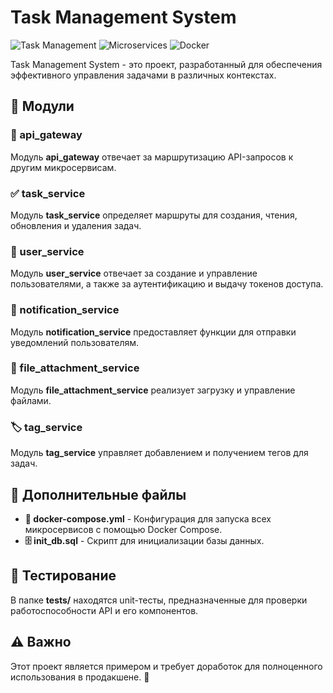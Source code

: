 # Task Management System

![Task Management](https://img.shields.io/badge/Task-Management-blue.svg) ![Microservices](https://img.shields.io/badge/Microservices-Architecture-green.svg) ![Docker](https://img.shields.io/badge/Docker-Compose-orange.svg)

Task Management System - это проект, разработанный для обеспечения эффективного управления задачами в различных контекстах.

## 📌 Модули

### 🚀 api_gateway
Модуль **api_gateway** отвечает за маршрутизацию API-запросов к другим микросервисам.

### ✅ task_service
Модуль **task_service** определяет маршруты для создания, чтения, обновления и удаления задач.

### 👤 user_service
Модуль **user_service** отвечает за создание и управление пользователями, а также за аутентификацию и выдачу токенов доступа.

### 🔔 notification_service
Модуль **notification_service** предоставляет функции для отправки уведомлений пользователям.

### 📂 file_attachment_service
Модуль **file_attachment_service** реализует загрузку и управление файлами.

### 🏷 tag_service
Модуль **tag_service** управляет добавлением и получением тегов для задач.

## 📁 Дополнительные файлы

- **📜 docker-compose.yml** - Конфигурация для запуска всех микросервисов с помощью Docker Compose.
- **🗄 init_db.sql** - Скрипт для инициализации базы данных.

## 🧪 Тестирование

В папке **tests/** находятся unit-тесты, предназначенные для проверки работоспособности API и его компонентов.

## ⚠️ Важно
Этот проект является примером и требует доработок для полноценного использования в продакшене. 🚀

